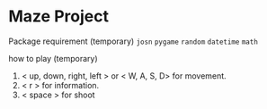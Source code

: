 # Maze Project

Package requirement (temporary)
`josn`
`pygame`
`random`
`datetime`
`math`

how to play (temporary)
1. \< up, down, right, left > or \< W, A, S, D> for movement.
2. \< r > for information.
3. \< space > for shoot
